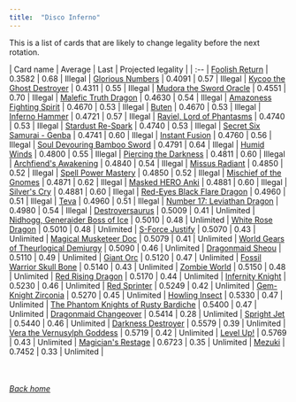 ```yaml
---
title:  "Disco Inferno"
---
```


This is a list of cards that are likely to change legality before the next rotation.

| Card name | Average | Last | Projected legality |
| :-- |
[Foolish Return](https://db.ygoprodeck.com/card/?search=Foolish%20Return) | 0.3582 | 0.68 | Illegal |
[Glorious Numbers](https://db.ygoprodeck.com/card/?search=Glorious%20Numbers) | 0.4091 | 0.57 | Illegal |
[Kycoo the Ghost Destroyer](https://db.ygoprodeck.com/card/?search=Kycoo%20the%20Ghost%20Destroyer) | 0.4311 | 0.55 | Illegal |
[Mudora the Sword Oracle](https://db.ygoprodeck.com/card/?search=Mudora%20the%20Sword%20Oracle) | 0.4551 | 0.70 | Illegal |
[Malefic Truth Dragon](https://db.ygoprodeck.com/card/?search=Malefic%20Truth%20Dragon) | 0.4630 | 0.54 | Illegal |
[Amazoness Fighting Spirit](https://db.ygoprodeck.com/card/?search=Amazoness%20Fighting%20Spirit) | 0.4670 | 0.53 | Illegal |
[Buten](https://db.ygoprodeck.com/card/?search=Buten) | 0.4670 | 0.53 | Illegal |
[Inferno Hammer](https://db.ygoprodeck.com/card/?search=Inferno%20Hammer) | 0.4721 | 0.57 | Illegal |
[Raviel, Lord of Phantasms](https://db.ygoprodeck.com/card/?search=Raviel,%20Lord%20of%20Phantasms) | 0.4740 | 0.53 | Illegal |
[Stardust Re-Spark](https://db.ygoprodeck.com/card/?search=Stardust%20Re-Spark) | 0.4740 | 0.53 | Illegal |
[Secret Six Samurai - Genba](https://db.ygoprodeck.com/card/?search=Secret%20Six%20Samurai%20-%20Genba) | 0.4741 | 0.60 | Illegal |
[Instant Fusion](https://db.ygoprodeck.com/card/?search=Instant%20Fusion) | 0.4760 | 0.56 | Illegal |
[Soul Devouring Bamboo Sword](https://db.ygoprodeck.com/card/?search=Soul%20Devouring%20Bamboo%20Sword) | 0.4791 | 0.64 | Illegal |
[Humid Winds](https://db.ygoprodeck.com/card/?search=Humid%20Winds) | 0.4800 | 0.55 | Illegal |
[Piercing the Darkness](https://db.ygoprodeck.com/card/?search=Piercing%20the%20Darkness) | 0.4811 | 0.60 | Illegal |
[Archfiend's Awakening](https://db.ygoprodeck.com/card/?search=Archfiend's%20Awakening) | 0.4840 | 0.54 | Illegal |
[Missus Radiant](https://db.ygoprodeck.com/card/?search=Missus%20Radiant) | 0.4850 | 0.52 | Illegal |
[Spell Power Mastery](https://db.ygoprodeck.com/card/?search=Spell%20Power%20Mastery) | 0.4850 | 0.52 | Illegal |
[Mischief of the Gnomes](https://db.ygoprodeck.com/card/?search=Mischief%20of%20the%20Gnomes) | 0.4871 | 0.62 | Illegal |
[Masked HERO Anki](https://db.ygoprodeck.com/card/?search=Masked%20HERO%20Anki) | 0.4881 | 0.60 | Illegal |
[Silver's Cry](https://db.ygoprodeck.com/card/?search=Silver's%20Cry) | 0.4881 | 0.60 | Illegal |
[Red-Eyes Black Flare Dragon](https://db.ygoprodeck.com/card/?search=Red-Eyes%20Black%20Flare%20Dragon) | 0.4960 | 0.51 | Illegal |
[Teva](https://db.ygoprodeck.com/card/?search=Teva) | 0.4960 | 0.51 | Illegal |
[Number 17: Leviathan Dragon](https://db.ygoprodeck.com/card/?search=Number%2017:%20Leviathan%20Dragon) | 0.4980 | 0.54 | Illegal |
[Destroyersaurus](https://db.ygoprodeck.com/card/?search=Destroyersaurus) | 0.5009 | 0.41 | Unlimited |
[Nidhogg, Generaider Boss of Ice](https://db.ygoprodeck.com/card/?search=Nidhogg,%20Generaider%20Boss%20of%20Ice) | 0.5010 | 0.48 | Unlimited |
[White Rose Dragon](https://db.ygoprodeck.com/card/?search=White%20Rose%20Dragon) | 0.5010 | 0.48 | Unlimited |
[S-Force Justify](https://db.ygoprodeck.com/card/?search=S-Force%20Justify) | 0.5070 | 0.43 | Unlimited |
[Magical Musketeer Doc](https://db.ygoprodeck.com/card/?search=Magical%20Musketeer%20Doc) | 0.5079 | 0.41 | Unlimited |
[World Gears of Theurlogical Demiurgy](https://db.ygoprodeck.com/card/?search=World%20Gears%20of%20Theurlogical%20Demiurgy) | 0.5090 | 0.46 | Unlimited |
[Dragonmaid Sheou](https://db.ygoprodeck.com/card/?search=Dragonmaid%20Sheou) | 0.5110 | 0.49 | Unlimited |
[Giant Orc](https://db.ygoprodeck.com/card/?search=Giant%20Orc) | 0.5120 | 0.47 | Unlimited |
[Fossil Warrior Skull Bone](https://db.ygoprodeck.com/card/?search=Fossil%20Warrior%20Skull%20Bone) | 0.5140 | 0.43 | Unlimited |
[Zombie World](https://db.ygoprodeck.com/card/?search=Zombie%20World) | 0.5150 | 0.48 | Unlimited |
[Red Rising Dragon](https://db.ygoprodeck.com/card/?search=Red%20Rising%20Dragon) | 0.5170 | 0.44 | Unlimited |
[Infernity Knight](https://db.ygoprodeck.com/card/?search=Infernity%20Knight) | 0.5230 | 0.46 | Unlimited |
[Red Sprinter](https://db.ygoprodeck.com/card/?search=Red%20Sprinter) | 0.5249 | 0.42 | Unlimited |
[Gem-Knight Zirconia](https://db.ygoprodeck.com/card/?search=Gem-Knight%20Zirconia) | 0.5270 | 0.45 | Unlimited |
[Howling Insect](https://db.ygoprodeck.com/card/?search=Howling%20Insect) | 0.5330 | 0.47 | Unlimited |
[The Phantom Knights of Rusty Bardiche](https://db.ygoprodeck.com/card/?search=The%20Phantom%20Knights%20of%20Rusty%20Bardiche) | 0.5400 | 0.47 | Unlimited |
[Dragonmaid Changeover](https://db.ygoprodeck.com/card/?search=Dragonmaid%20Changeover) | 0.5414 | 0.28 | Unlimited |
[Spright Jet](https://db.ygoprodeck.com/card/?search=Spright%20Jet) | 0.5440 | 0.46 | Unlimited |
[Darkness Destroyer](https://db.ygoprodeck.com/card/?search=Darkness%20Destroyer) | 0.5579 | 0.39 | Unlimited |
[Vera the Vernusylph Goddess](https://db.ygoprodeck.com/card/?search=Vera%20the%20Vernusylph%20Goddess) | 0.5719 | 0.42 | Unlimited |
[Level Up!](https://db.ygoprodeck.com/card/?search=Level%20Up!) | 0.5769 | 0.43 | Unlimited |
[Magician's Restage](https://db.ygoprodeck.com/card/?search=Magician's%20Restage) | 0.6723 | 0.35 | Unlimited |
[Mezuki](https://db.ygoprodeck.com/card/?search=Mezuki) | 0.7452 | 0.33 | Unlimited |

<br>

###### [Back home](index)